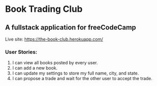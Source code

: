 # Book Trading Club
## A fullstack application for freeCodeCamp

Live site: https://the-book-club.herokuapp.com/

### User Stories:
1. I can view all books posted by every user.
2. I can add a new book.
3. I can update my settings to store my full name, city, and state.
4. I can propose a trade and wait for the other user to accept the trade.